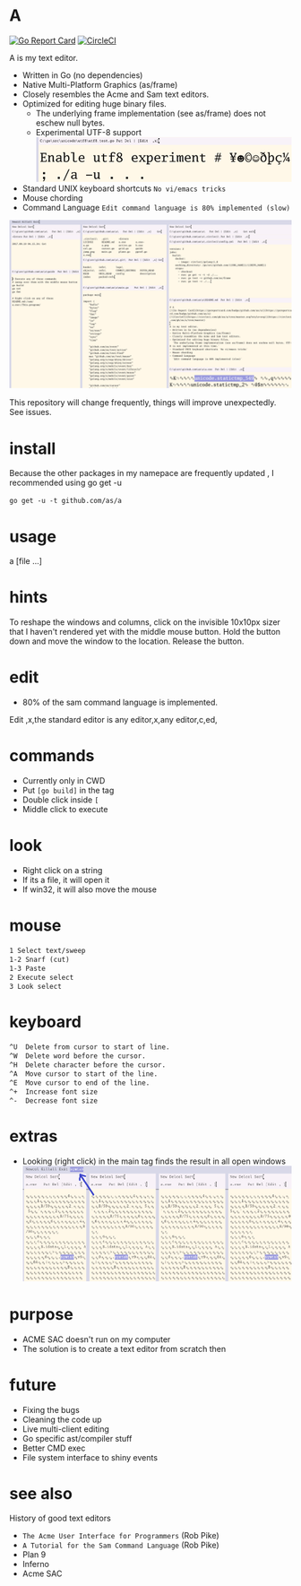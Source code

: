 # A
[![Go Report Card](https://goreportcard.com/badge/github.com/as/a)](https://goreportcard.com/badge/github.com/as/a)
[![CircleCI](https://circleci.com/gh/as/a/tree/master.svg?style=svg)](https://circleci.com/gh/as/a/tree/master)

A is my text editor. 
- Written in Go (no dependencies)
- Native Multi-Platform Graphics (as/frame)
- Closely resembles the Acme and Sam text editors.
- Optimized for editing huge binary files. 
  - The underlying frame implementation (see as/frame) does not eschew null bytes.
  - Experimental UTF-8 support 
![paint](utf8.png)
- Standard UNIX keyboard shortcuts `No vi/emacs tricks`
- Mouse chording
- Command Language
  `Edit command language is 80% implemented (slow)`


![paint](a.png)

This repository will change frequently, things will improve unexpectedly. See issues.

# install
Because the other packages in my namepace are frequently updated , I recommended using go get -u

`go get -u -t github.com/as/a`
 
# usage
a [file ...]

# hints
To reshape the windows and columns, click on the invisible 10x10px sizer that I haven't rendered yet with the middle mouse button. Hold the button down and move the window to the location. Release the button.

# edit
- 80% of the sam command language is implemented.

Edit ,x,the standard editor is any editor,x,any editor,c,ed,

# commands
- Currently only in CWD
- Put ```[go build]``` in the tag
- Double click inside ```[```
- Middle click to execute

# look
- Right click on a string
- If its a file, it will open it
- If win32, it will also move the mouse

# mouse
```
1 Select text/sweep
1-2 Snarf (cut)
1-3 Paste
2 Execute select
3 Look select
```

# keyboard
```
^U  Delete from cursor to start of line.
^W  Delete word before the cursor.
^H  Delete character before the cursor.
^A  Move cursor to start of the line.
^E  Move cursor to end of the line.
^+  Increase font size
^-  Decrease font size
```

# extras
- Looking (right click) in the main tag finds the result in all open windows
![paint](jump.png)    

# purpose
- ACME SAC doesn't run on my computer
- The solution is to create a text editor from scratch then

# future
- Fixing the bugs
- Cleaning the code up
- Live multi-client editing
- Go specific ast/compiler stuff
- Better CMD exec
- File system interface to shiny events

# see also
History of good text editors

- `The Acme User Interface for Programmers` (Rob Pike)
- `A Tutorial for the Sam Command Language` (Rob Pike)
- Plan 9 
- Inferno
- Acme SAC
